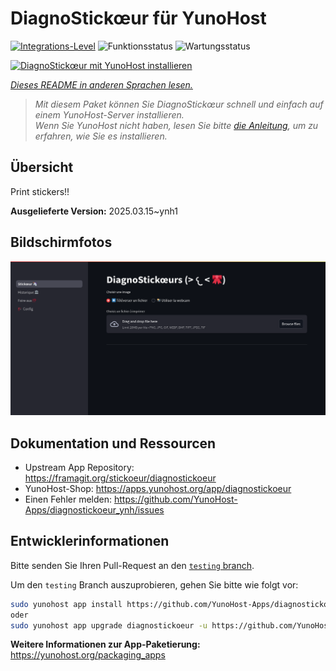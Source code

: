 <!--
N.B.: Diese README wurde automatisch von <https://github.com/YunoHost/apps/tree/master/tools/readme_generator> generiert.
Sie darf NICHT von Hand bearbeitet werden.
-->

# DiagnoStickœur für YunoHost

[![Integrations-Level](https://apps.yunohost.org/badge/integration/diagnostickoeur)](https://ci-apps.yunohost.org/ci/apps/diagnostickoeur/)
![Funktionsstatus](https://apps.yunohost.org/badge/state/diagnostickoeur)
![Wartungsstatus](https://apps.yunohost.org/badge/maintained/diagnostickoeur)

[![DiagnoStickœur mit YunoHost installieren](https://install-app.yunohost.org/install-with-yunohost.svg)](https://install-app.yunohost.org/?app=diagnostickoeur)

*[Dieses README in anderen Sprachen lesen.](./ALL_README.md)*

> *Mit diesem Paket können Sie DiagnoStickœur schnell und einfach auf einem YunoHost-Server installieren.*  
> *Wenn Sie YunoHost nicht haben, lesen Sie bitte [die Anleitung](https://yunohost.org/install), um zu erfahren, wie Sie es installieren.*

## Übersicht

Print stickers!!


**Ausgelieferte Version:** 2025.03.15~ynh1

## Bildschirmfotos

![Bildschirmfotos von DiagnoStickœur](./doc/screenshots/screenshot.png)

## Dokumentation und Ressourcen

- Upstream App Repository: <https://framagit.org/stickoeur/diagnostickoeur>
- YunoHost-Shop: <https://apps.yunohost.org/app/diagnostickoeur>
- Einen Fehler melden: <https://github.com/YunoHost-Apps/diagnostickoeur_ynh/issues>

## Entwicklerinformationen

Bitte senden Sie Ihren Pull-Request an den [`testing` branch](https://github.com/YunoHost-Apps/diagnostickoeur_ynh/tree/testing).

Um den `testing` Branch auszuprobieren, gehen Sie bitte wie folgt vor:

```bash
sudo yunohost app install https://github.com/YunoHost-Apps/diagnostickoeur_ynh/tree/testing --debug
oder
sudo yunohost app upgrade diagnostickoeur -u https://github.com/YunoHost-Apps/diagnostickoeur_ynh/tree/testing --debug
```

**Weitere Informationen zur App-Paketierung:** <https://yunohost.org/packaging_apps>
